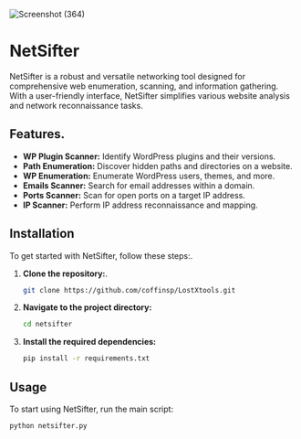 ![Screenshot (364)](https://github.com/user-attachments/assets/8528e331-eb3d-4cb1-a45d-fe47eef1ec16)
# NetSifter

NetSifter is a robust and versatile networking tool designed for comprehensive web enumeration, scanning, and information gathering. With a user-friendly interface, NetSifter simplifies various website analysis and network reconnaissance tasks. 

## Features. 

- **WP Plugin Scanner:** Identify WordPress plugins and their versions.
- **Path Enumeration:** Discover hidden paths and directories on a website.
- **WP Enumeration:** Enumerate WordPress users, themes, and more.
- **Emails Scanner:** Search for email addresses within a domain.
- **Ports Scanner:** Scan for open ports on a target IP address.
- **IP Scanner:** Perform IP address reconnaissance and mapping.

## Installation

To get started with NetSifter, follow these steps:.

1. **Clone the repository:**.
    ```bash
    git clone https://github.com/coffinsp/LostXtools.git
    ```

2. **Navigate to the project directory:**
    ```bash
    cd netsifter
    ```

3. **Install the required dependencies:**
    ```bash
    pip install -r requirements.txt
    ```

## Usage

To start using NetSifter, run the main script:
```bash
python netsifter.py
